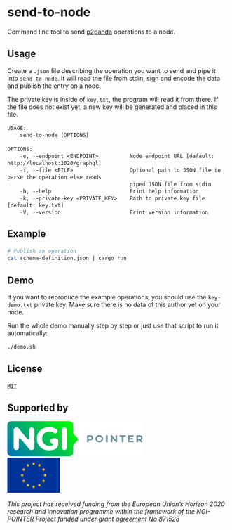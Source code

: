 # send-to-node

Command line tool to send [p2panda](https://github.com/p2panda/handbook)
operations to a node.

## Usage

Create a `.json` file describing the operation you want to send and pipe it
into `send-to-node`. It will read the file from stdin, sign and encode the data
and publish the entry on a node.

The private key is inside of `key.txt`, the program will read it from there. If
the file does not exist yet, a new key will be generated and placed in this
file.

```
USAGE:
    send-to-node [OPTIONS]

OPTIONS:
    -e, --endpoint <ENDPOINT>          Node endpoint URL [default: http://localhost:2020/graphql]
    -f, --file <FILE>                  Optional path to JSON file to parse the operation else reads
                                       piped JSON file from stdin
    -h, --help                         Print help information
    -k, --private-key <PRIVATE_KEY>    Path to private key file [default: key.txt]
    -V, --version                      Print version information
```

## Example

```bash
# Publish an operation
cat schema-definition.json | cargo run
```

## Demo

If you want to reproduce the example operations, you should use the
`key-demo.txt` private key. Make sure there is no data of this author yet on
your node.

Run the whole demo manually step by step or just use that script to run it
automatically:

```bash
./demo.sh
```

## License

[`MIT`](LICENSE)

## Supported by

<img src="https://raw.githubusercontent.com/p2panda/.github/main/assets/ngi-logo.png" width="auto" height="80px"><br />
<img src="https://raw.githubusercontent.com/p2panda/.github/main/assets/eu-flag-logo.png" width="auto" height="80px">

*This project has received funding from the European Union’s Horizon 2020
research and innovation programme within the framework of the NGI-POINTER
Project funded under grant agreement No 871528*
